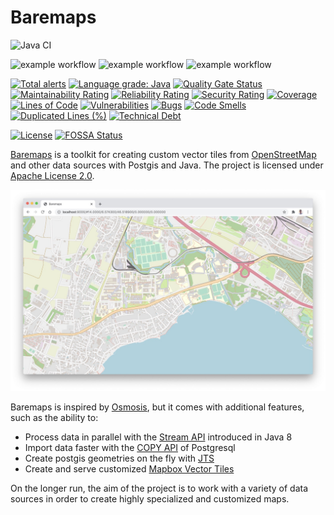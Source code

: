 # Baremaps

![Java CI](https://github.com/baremaps/baremaps/workflows/Java%20CI/badge.svg)

![example workflow](https://github.com/baremaps/baremaps/actions/workflows/build.yml/badge.svg)
![example workflow](https://github.com/baremaps/baremaps/actions/workflows/release.yml/badge.svg)
![example workflow](https://github.com/baremaps/baremaps/actions/workflows/analyze.yml/badge.svg)

[![Total alerts](https://img.shields.io/lgtm/alerts/g/baremaps/baremaps.svg?logo=lgtm&logoWidth=18)](https://lgtm.com/projects/g/baremaps/baremaps/alerts/)
[![Language grade: Java](https://img.shields.io/lgtm/grade/java/g/baremaps/baremaps.svg?logo=lgtm&logoWidth=18)](https://lgtm.com/projects/g/baremaps/baremaps/context:java)
[![Quality Gate Status](https://sonarcloud.io/api/project_badges/measure?project=baremaps_baremaps&metric=alert_status)](https://sonarcloud.io/dashboard?id=baremaps_baremaps)
[![Maintainability Rating](https://sonarcloud.io/api/project_badges/measure?project=baremaps_baremaps&metric=sqale_rating)](https://sonarcloud.io/dashboard?id=baremaps_baremaps)
[![Reliability Rating](https://sonarcloud.io/api/project_badges/measure?project=baremaps_baremaps&metric=reliability_rating)](https://sonarcloud.io/dashboard?id=baremaps_baremaps)
[![Security Rating](https://sonarcloud.io/api/project_badges/measure?project=baremaps_baremaps&metric=security_rating)](https://sonarcloud.io/dashboard?id=baremaps_baremaps)
[![Coverage](https://sonarcloud.io/api/project_badges/measure?project=baremaps_baremaps&metric=coverage)](https://sonarcloud.io/dashboard?id=baremaps_baremaps)
[![Lines of Code](https://sonarcloud.io/api/project_badges/measure?project=baremaps_baremaps&metric=ncloc)](https://sonarcloud.io/dashboard?id=baremaps_baremaps)
[![Vulnerabilities](https://sonarcloud.io/api/project_badges/measure?project=baremaps_baremaps&metric=vulnerabilities)](https://sonarcloud.io/dashboard?id=baremaps_baremaps)
[![Bugs](https://sonarcloud.io/api/project_badges/measure?project=baremaps_baremaps&metric=bugs)](https://sonarcloud.io/dashboard?id=baremaps_baremaps)
[![Code Smells](https://sonarcloud.io/api/project_badges/measure?project=baremaps_baremaps&metric=code_smells)](https://sonarcloud.io/dashboard?id=baremaps_baremaps)
[![Duplicated Lines (%)](https://sonarcloud.io/api/project_badges/measure?project=baremaps_baremaps&metric=duplicated_lines_density)](https://sonarcloud.io/dashboard?id=baremaps_baremaps)
[![Technical Debt](https://sonarcloud.io/api/project_badges/measure?project=baremaps_baremaps&metric=sqale_index)](https://sonarcloud.io/dashboard?id=baremaps_baremaps)

[![License](https://img.shields.io/badge/License-Apache%202.0-blue.svg)](https://opensource.org/licenses/Apache-2.0)
[![FOSSA Status](https://app.fossa.io/api/projects/git%2Bgithub.com%2Fbaremaps%2Fbaremaps.svg?type=shield)](https://app.fossa.io/projects/git%2Bgithub.com%2Fbaremaps%2Fbaremaps?ref=badge_shield)

[Baremaps](https://www.baremaps.com/) is a toolkit for creating custom vector tiles from [OpenStreetMap](https://www.openstreetmap.org) and other data sources with Postgis and Java. The project is licensed under [Apache License 2.0](LICENSE).

[![State of the map](/docs/assets/screenshot.jpg)](https://www.baremaps.com/assets/demo.html)

Baremaps is inspired by [Osmosis](https://github.com/openstreetmap/osmosis), but it comes with additional features, such as the ability to:
-   Process data in parallel with the [Stream API](https://docs.oracle.com/javase/8/docs/api/java/util/stream/package-summary.html) introduced in Java 8
-   Import data faster with the [COPY API](https://www.postgresql.org/docs/11/sql-copy.html) of Postgresql
-   Create postgis geometries on the fly with [JTS](https://github.com/locationtech/jts)
-   Create and serve customized [Mapbox Vector Tiles](https://docs.mapbox.com/vector-tiles/specification/)

On the longer run, the aim of the project is to work with a variety of data sources in order to create highly specialized and customized maps.
